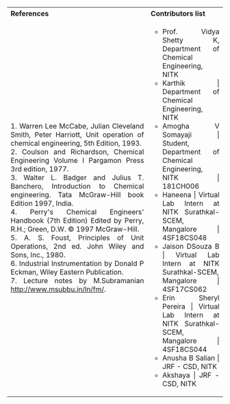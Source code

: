 <table style="text-align: justify;">
  <tr style="background-color: transparent;">
    <th style="width:65%;">References</th>
    <th style="width:35%;">Contributors list</th>
  </tr>
  <tr style="background-color:transparent;">
    <td style="width:65%;">1. Warren Lee McCabe, Julian Cleveland Smith, Peter Harriott, Unit operation of chemical engineering, 5th Edition, 1993.<br>
2. Coulson and Richardson, Chemical Engineering Volume I Pargamon Press 3rd edition, 1977.<br>
3. Walter L. Badger and Julius T. Banchero, Introduction to Chemical engineering. Tata McGraw-Hill book Edition 1997, India.<br>
4. Perry's Chemical Engineers' Handbook (7th Edition) Edited by Perry, R.H.; Green, D.W. © 1997 McGraw-Hill.<br>
5. A. S. Foust, Principles of Unit Operations, 2nd ed. John Wiley and Sons, Inc., 1980.<br>
6. Industrial Instrumentation by Donald P Eckman, Wiley Eastern Publication.<br>
7. Lecture notes by M.Subramanian <a href="http://www.msubbu.in/ln/fm/">http://www.msubbu.in/ln/fm/</a>.</td>
    <td style="width:35%;">
     <ul style="list-style-type: circle;">
    <li> Prof. Vidya Shetty K, Department of Chemical Engineering, NITK</li>
  <li>Karthik | Department of Chemical Engineering, NITK</li>
  <li>Amogha V Somayaji | Student, Department of Chemical Engineering, NITK | 181CH006</li>
  <li>Haneena | Virtual Lab Intern at NITK Surathkal-SCEM, Mangalore | 4SF18CS048</li>
  <li>Jaison DSouza B | Virtual Lab Intern at NITK Surathkal-SCEM, Mangalore | 4SF17CS062</li>
  <li>Erin Sheryl Pereira | Virtual Lab Intern at NITK Surathkal-SCEM, Mangalore | 4SF18CS044</li>
  <li>Anusha B Salian | JRF - CSD, NITK</li>
  <li>Akshaya | JRF - CSD, NITK</li>
    </ul></td>
  </tr>
</table>
